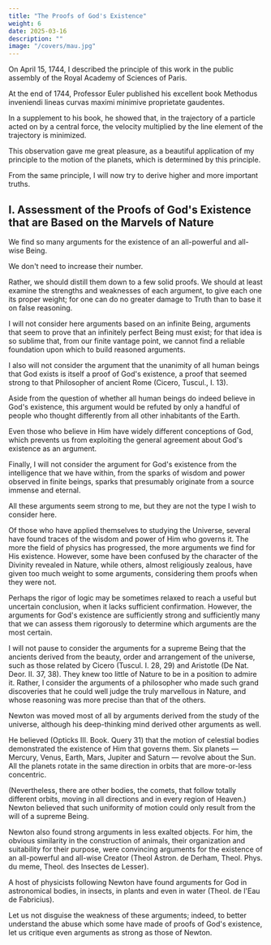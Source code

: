 ```yaml
---
title: "The Proofs of God's Existence"
weight: 6
date: 2025-03-16
description: ""
image: "/covers/mau.jpg"
---
```



On April 15, 1744, I described the principle of this work in the public assembly of the Royal Academy of Sciences of Paris.

At the end of 1744, Professor Euler published his excellent book Methodus inveniendi lineas curvas maximi minimive proprietate gaudentes. 

In a supplement to his book, he showed that, in the trajectory of a particle acted on by a central force, the velocity multiplied by the line element of the trajectory is minimized.

This observation gave me great pleasure, as a beautiful application of my principle to the motion of the planets, which is determined by this principle.

From the same principle, I will now try to derive higher and more important truths.


## I. Assessment of the Proofs of God's Existence that are Based on the Marvels of Nature

We find so many arguments for the existence of an all-powerful and all-wise Being.

We don't need to increase their number.

Rather, we should distill them down to a few solid proofs. We should at least examine the strengths and weaknesses of each argument, to give each one its proper weight; for one can do no greater damage to Truth than to base it on false reasoning.

I will not consider here arguments based on an infinite Being, arguments that seem to prove that an infinitely
perfect Being must exist; for that idea is so sublime that, from our finite vantage point, we cannot find a reliable
foundation upon which to build reasoned arguments.

I also will not consider the argument that the unanimity of all human beings that God exists is itself a proof of
God's existence, a proof that seemed strong to that Philosopher of ancient Rome (Cicero, Tuscul., I. 13). 

Aside from the question of whether all human beings do indeed believe in God's existence, this argument would be refuted by only a handful of people who thought differently from all other inhabitants of the Earth.

Even those who believe in Him have widely different conceptions of God, which prevents us from exploiting the general agreement about God's existence as an argument.

Finally, I will not consider the argument for God's existence from the intelligence that we have within, from the
sparks of wisdom and power observed in finite beings, sparks that presumably originate from a source immense
and eternal.

All these arguments seem strong to me, but they are not the type I wish to consider here.

Of those who have applied themselves to studying the Universe, several have found traces of the wisdom and power of Him who governs it. The more the field of physics has progressed, the more arguments we find for His existence. However, some have been confused by the character of the Divinity revealed in Nature, while others, almost religiously zealous, have given too much weight to some arguments, considering them proofs when they were not.

Perhaps the rigor of logic may be sometimes relaxed to reach a useful but uncertain conclusion, when it lacks
sufficient confirmation. However, the arguments for God's existence are sufficiently strong and sufficiently
many that we can assess them rigorously to determine which arguments are the most certain.

I will not pause to consider the arguments for a supreme Being that the ancients derived from the beauty, order
and arrangement of the universe, such as those related by Cicero (Tuscul. I. 28, 29) and Aristotle (De Nat. Deor.
II. 37, 38). They knew too little of Nature to be in a position to admire it. Rather, I consider the arguments of a
philosopher who made such grand discoveries that he could well judge the truly marvellous in Nature, and
whose reasoning was more precise than that of the others.

Newton was moved most of all by arguments derived from the study of the universe, although his deep-thinking
mind derived other arguments as well.

He believed (Opticks III. Book. Query 31) that the motion of celestial bodies demonstrated the existence of Him that governs them. Six planets — Mercury, Venus, Earth, Mars, Jupiter and Saturn — revolve about the Sun. All the planets rotate in the same direction in orbits that are more-or-less concentric. 

(Nevertheless, there are other bodies, the comets, that follow totally different orbits, moving in all directions and
in every region of Heaven.) Newton believed that such uniformity of motion could only result from the will of a
supreme Being.

Newton also found strong arguments in less exalted objects. For him, the obvious similarity in the construction
of animals, their organization and suitability for their purpose, were convincing arguments for the existence of
an all-powerful and all-wise Creator (Theol Astron. de Derham, Theol. Phys. du meme, Theol. des Insectes de
Lesser).

A host of physicists following Newton have found arguments for God in astronomical bodies, in insects, in
plants and even in water (Theol. de l'Eau de Fabricius).

Let us not disguise the weakness of these arguments; indeed, to better understand the abuse which some have
made of proofs of God's existence, let us critique even arguments as strong as those of Newton.

